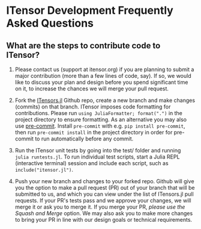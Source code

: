 # ITensor Development Frequently Asked Questions

## What are the steps to contribute code to ITensor?

1. Please contact us (support at itensor.org) if you are
   planning to submit a major
   contribution (more than a few lines of code, say).
   If so, we would like to discuss your plan and design
   before you spend significant time on it, to increase
   the chances we will merge your pull request.

2. Fork the [ITensors.jl](https://github.com/ITensor/ITensors.jl) Github repo,
   create a new branch and make changes (commits) on that branch. ITensor
   imposes code formatting for contributions. Please run
   `using JuliaFormatter; format(".")` in the project directory to ensure
   formatting. As an alternative you may also use
   [pre-commit](https://pre-commit.com/). Install `pre-commit` with e.g.
   `pip install pre-commit`, then run `pre-commit install` in the project
   directory in order for pre-commit to run automatically before any commit.

3. Run the ITensor unit tests by going into the test/ folder and running
   `julia runtests.jl`. To run individual test scripts, start a Julia
   REPL (interactive terminal) session and include each script, such as
   `include("itensor.jl")`.

3. Push your new branch and changes to your forked repo.
   Github will give you the option to make a
   pull request (PR) out of your branch that will be submitted to us, and which
   you can view under the list of ITensors.jl pull requests.
   If your PR's tests pass and we approve your changes, we will merge it or
   ask you to merge it. If you merge your PR, _please use the Squash and Merge_ option.
   We may also ask you to make more changes to bring your PR in line with our
   design goals or technical requirements.


